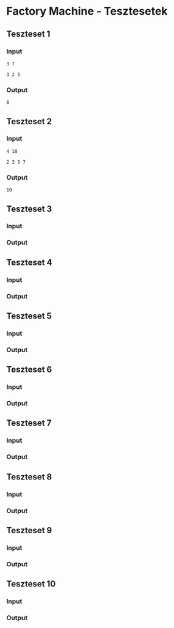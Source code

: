 # Factory Machine - Tesztesetek

## Teszteset 1
### Input
`3 7`

`3 2 5`

### Output
`8`


## Teszteset 2
### Input
`4 10`

`2 3 5 7`

### Output
`10`


## Teszteset 3
### Input


### Output

## Teszteset 4
### Input


### Output

## Teszteset 5
### Input


### Output

## Teszteset 6
### Input


### Output

## Teszteset 7
### Input


### Output

## Teszteset 8
### Input


### Output

## Teszteset 9
### Input


### Output

## Teszteset 10
### Input


### Output
